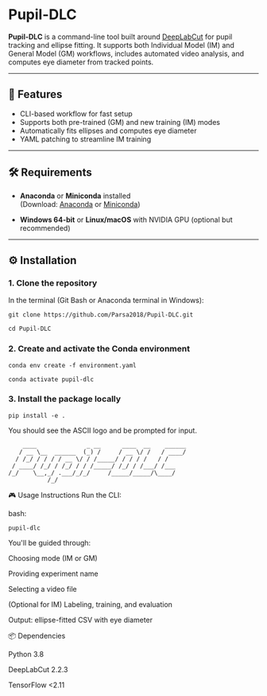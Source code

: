 ﻿# Pupil-DLC

**Pupil-DLC** is a command-line tool built around [DeepLabCut](https://www.deeplabcut.org/) for pupil tracking and ellipse fitting. It supports both Individual Model (IM) and General Model (GM) workflows, includes automated video analysis, and computes eye diameter from tracked points.

---

## 🚀 Features

- CLI-based workflow for fast setup
- Supports both pre-trained (GM) and new training (IM) modes
- Automatically fits ellipses and computes eye diameter
- YAML patching to streamline IM training

---

## 🛠️ Requirements

- **Anaconda** or **Miniconda** installed  
  (Download: [Anaconda](https://www.anaconda.com/download) or [Miniconda](https://docs.conda.io/en/latest/miniconda.html))

- **Windows 64-bit** or **Linux/macOS** with NVIDIA GPU (optional but recommended)

---

## ⚙️ Installation

### 1. Clone the repository

In the terminal (Git Bash or Anaconda terminal in Windows):
```
git clone https://github.com/Parsa2018/Pupil-DLC.git

cd Pupil-DLC
```

### 2. Create and activate the Conda environment

```
conda env create -f environment.yaml

conda activate pupil-dlc
```

### 3. Install the package locally

```
pip install -e .
```

You should see the ASCII logo and be prompted for input.
```
    ____              _ __      ____  __    ______
   / __ \__  ______  (_) /     / __ \/ /   / ____/
  / /_/ / / / / __ \/ / /_____/ / / / /   / /
 / ____/ /_/ / /_/ / / /_____/ /_/ / /___/ /___
/_/    \__,_/ .___/_/_/     /_____/_____/\____/
           /_/
```

🎮 Usage Instructions
Run the CLI:

bash:

```
pupil-dlc
```

You'll be guided through:

Choosing mode (IM or GM)

Providing experiment name

Selecting a video file

(Optional for IM) Labeling, training, and evaluation

Output: ellipse-fitted CSV with eye diameter


📦 Dependencies

Python 3.8

DeepLabCut 2.2.3

TensorFlow <2.11
